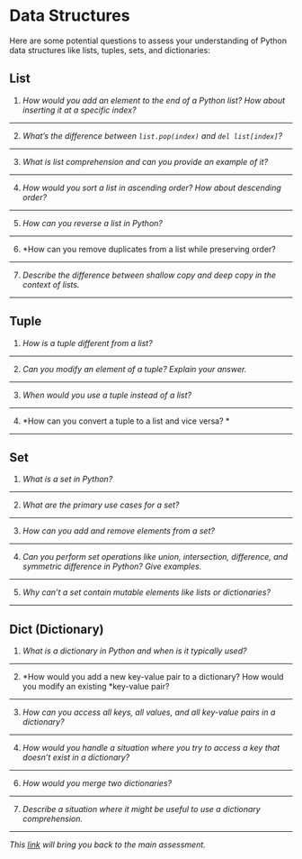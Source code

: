 # Data Structures

Here are some potential questions to assess your understanding of Python data structures like lists, tuples, sets, and dictionaries:

## List

1. *How would you add an element to the end of a Python list? How about inserting it at a specific index?*

---

2. *What’s the difference between `list.pop(index)` and `del list[index]`?*

---

3. *What is list comprehension and can you provide an example of it?*

---

4. *How would you sort a list in ascending order? How about descending order?*

---

5. *How can you reverse a list in Python?*

---

6. *How can you remove duplicates from a list while preserving order?

---

7. *Describe the difference between shallow copy and deep copy in the context of lists.*

---

## Tuple

1. *How is a tuple different from a list?*

---

2. *Can you modify an element of a tuple? Explain your answer.*

---

3. *When would you use a tuple instead of a list?*

---

4. *How can you convert a tuple to a list and vice versa?    *

---

## Set

1. *What is a set in Python?*

---

2. *What are the primary use cases for a set?*

---

3. *How can you add and remove elements from a set?*

---

4. *Can you perform set operations like union, intersection, difference, and symmetric difference in Python? Give examples.*

---

5. *Why can’t a set contain mutable elements like lists or dictionaries?*
   
---

## Dict (Dictionary)

1. *What is a dictionary in Python and when is it typically used?*

---

2. *How would you add a new key-value pair to a dictionary? How would you modify an existing *key-value pair?

---

3. *How can you access all keys, all values, and all key-value pairs in a dictionary?*

---

4. *How would you handle a situation where you try to access a key that doesn’t exist in a dictionary?*

---

6. *How would you merge two dictionaries?*

---

7. *Describe a situation where it might be useful to use a dictionary comprehension.*

---


_This [link](overview.md) will bring you back to the main assessment._